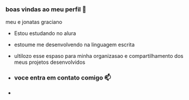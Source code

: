 ### boas vindas ao meu perfil 💙
 
meu e jonatas graciano

- Estou estudando no alura
- estoume me desenvolvendo na linguagem escrita
- ultilozo esse espaso para minha organizasao e compartilhamento dos meus projetos desenvolvidos

- ### voce entra em contato comigo 📫

- 
